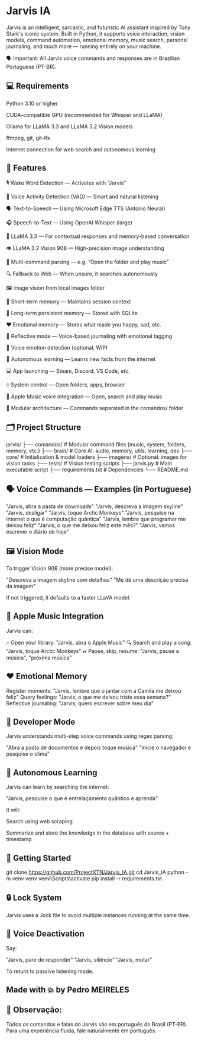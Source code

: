 # Jarvis IA

Jarvis is an intelligent, sarcastic, and futuristic AI assistant inspired by Tony Stark's iconic system.
Built in Python, it supports voice interaction, vision models, command automation, emotional memory, music search, personal journaling, and much more — running entirely on your machine.

🗣️ Important: All Jarvis voice commands and responses are in Brazilian Portuguese (PT-BR).

## 💻 Requirements
Python 3.10 or higher

CUDA-compatible GPU (recommended for Whisper and LLaMA)

Ollama for LLaMA 3.3 and LLaMA 3.2 Vision models

ffmpeg, git, git-lfs

Internet connection for web search and autonomous learning

## 🧠 Features
🎙 Wake Word Detection — Activates with “Jarvis”

🧠 Voice Activity Detection (VAD) — Smart and natural listening

🗣 Text-to-Speech — Using Microsoft Edge TTS (Antonio Neural)

🎧 Speech-to-Text — Using OpenAI Whisper (large)

🧠 LLaMA 3.3 — For contextual responses and memory-based conversation

👁 LLaMA 3.2 Vision 90B — High-precision image understanding

🧩 Multi-command parsing — e.g. “Open the folder and play music”

🔍 Fallback to Web — When unsure, it searches autonomously

🖼 Image vision from local images folder

💾 Short-term memory — Maintains session context

🧠 Long-term persistent memory — Stored with SQLite

❤️ Emotional memory — Stores what made you happy, sad, etc.

📘 Reflective mode — Voice-based journaling with emotional tagging

🧪 Voice emotion detection (optional, WIP)

🧠 Autonomous learning — Learns new facts from the internet

💻 App launching — Steam, Discord, VS Code, etc.

🖱 System control — Open folders, apps, browser

🎵 Apple Music voice integration — Open, search and play music

🧱 Modular architecture — Commands separated in the comandos/ folder

##  🗂 Project Structure

jarvis/
├── comandos/                # Modular command files (music, system, folders, memory, etc.)
├── brain/                   # Core AI: audio, memory, utils, learning, dev
├── core/                    # Initialization & model loaders
├── imagens/                 # Optional: images for vision tasks
├── tests/                   # Vision testing scripts
├── jarvis.py                # Main executable script
├── requirements.txt         # Dependencies
└── README.md

## 🗣️ Voice Commands — Examples (in Portuguese)
"Jarvis, abra a pasta de downloads"
"Jarvis, descreva a imagem skyline"
"Jarvis, desligar"
"Jarvis, toque Arctic Monkeys"
"Jarvis, pesquise na internet o que é computação quântica"
"Jarvis, lembre que programar me deixou feliz"
"Jarvis, o que me deixou feliz este mês?"
"Jarvis, vamos escrever o diário de hoje"

## 🖼️ Vision Mode
To trigger Vision 90B (more precise model):

"Descreva a imagem skyline com detalhes"
"Me dê uma descrição precisa da imagem"

If not triggered, it defaults to a faster LLaVA model.

## 🎵 Apple Music Integration
Jarvis can:

🎶 Open your library: "Jarvis, abra o Apple Music"
🔍 Search and play a song: "Jarvis, toque Arctic Monkeys"
⏯ Pause, skip, resume: "Jarvis, pause a música", "próxima música"

## ❤️ Emotional Memory
Register moments: "Jarvis, lembre que o jantar com a Camila me deixou feliz"
Query feelings: "Jarvis, o que me deixou triste essa semana?"
Reflective journaling: "Jarvis, quero escrever sobre meu dia"

## 🤖 Developer Mode
Jarvis understands multi-step voice commands using regex parsing:

"Abra a pasta de documentos e depois toque música"
"Inicie o navegador e pesquise o clima"

## 🧠 Autonomous Learning
Jarvis can learn by searching the internet:

"Jarvis, pesquise o que é entrelaçamento quântico e aprenda"

It will:

Search using web scraping

Summarize and store the knowledge in the database with source + timestamp

## 🚀 Getting Started

git clone https://github.com/ProjectXTN/Jarvis_IA.git
cd Jarvis_IA
python -m venv venv
venv\Scripts\activate
pip install -r requirements.txt

## 🔒 Lock System
Jarvis uses a .lock file to avoid multiple instances running at the same time.

## 🧘 Voice Deactivation
Say:

"Jarvis, pare de responder"
"Jarvis, silêncio"
"Jarvis, mutar"

To return to passive listening mode.

## Made with 💥 by Pedro MEIRELES

## 📢 Observação:
Todos os comandos e falas do Jarvis são em português do Brasil (PT-BR).
Para uma experiência fluida, fale naturalmente em português.